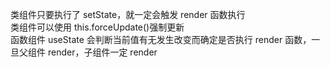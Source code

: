 类组件只要执行了 setState，就一定会触发 render 函数执行  
类组件可以使用 this.forceUpdate()强制更新  
函数组件 useState 会判断当前值有无发生改变而确定是否执行 render 函数，一旦父组件 render，子组件一定 render
